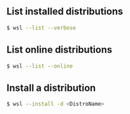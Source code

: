 
## List installed distributions 
```bash
$ wsl --list --verbose
```

## List online distributions 
```bash
$ wsl --list --online
```

## Install a distribution
```bash
$ wsl --install -d <DistroName>
```


